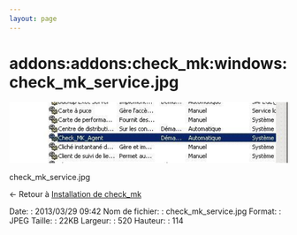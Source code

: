 ```yaml
---
layout: page
---
```


addons:addons:check\_mk:windows:check\_mk\_service.jpg
======================================================

[![check\_mk\_service.jpg](../../../../../assets/media/addons/addons/check_mk/windows/check_mk_service.jpg@cache=&w=520&h=114 "check_mk_service.jpg")](../../../../../assets/media/addons/addons/check_mk/windows/check_mk_service.jpg@cache= "Afficher le fichier original")

check\_mk\_service.jpg

← Retour à [Installation de
check\_mk](../../../../../addons/check_mk/check_mk-install.html "nagios:addons:check_mk:check_mk-install")

Date:
:   2013/03/29 09:42
Nom de fichier:
:   check\_mk\_service.jpg
Format:
:   JPEG
Taille:
:   22KB
Largeur:
:   520
Hauteur:
:   114

